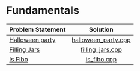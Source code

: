 # Fundamentals

|  Problem Statement  |        Solution         |
|:--------------------|:-----------------------:|
| [Halloween party][] | [halloween_party.cpp][] |
| [Filling Jars][]    | [filling_jars.cpp][]    |
| [Is Fibo][]         | [is_fibo.cpp][]         |

[Halloween party]: https://www.hackerrank.com/challenges/halloween-party
[Filling Jars]:    https://www.hackerrank.com/challenges/filling-jars
[Is Fibo]:         https://www.hackerrank.com/challenges/is-fibo

[halloween_party.cpp]: halloween_party.cpp
[filling_jars.cpp]:    filling_jars.cpp
[is_fibo.cpp]:         is_fibo.cpp
